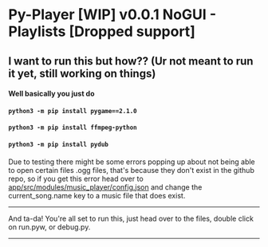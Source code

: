# Py-Player [WIP] v0.0.1 NoGUI - Playlists [Dropped support]


## I want to run this but how?? (Ur not meant to run it yet, still working on things)
#### Well basically you just do
#### `python3 -m pip install pygame==2.1.0`
#### `python3 -m pip install ffmpeg-python`
#### `python3 -m pip install pydub`

Due to testing there might be some errors popping up about not being able to open certain files .ogg files, that's because they don't exist in the github repo, so if you get this error head over to [app/src/modules/music_player/config.json](https://github.com/Oui002/Py-Player/blob/master/app/src/modules/music_player/config.json) and change the current_song.name key to a music file that does exist.

___
And ta-da! You're all set to run this, just head over to the files, double click on run.pyw, or debug.py.
___
